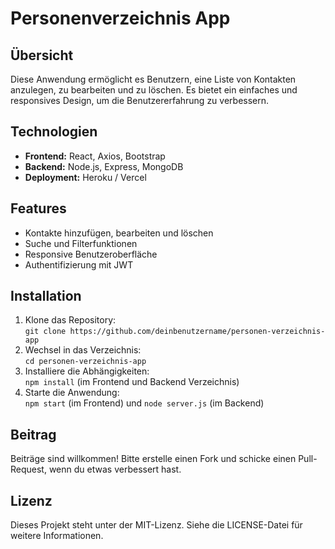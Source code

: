 # Personenverzeichnis App

## Übersicht
Diese Anwendung ermöglicht es Benutzern, eine Liste von Kontakten anzulegen, zu bearbeiten und zu löschen. Es bietet ein einfaches und responsives Design, um die Benutzererfahrung zu verbessern.

## Technologien
- **Frontend:** React, Axios, Bootstrap  
- **Backend:** Node.js, Express, MongoDB
- **Deployment:** Heroku / Vercel

## Features
- Kontakte hinzufügen, bearbeiten und löschen  
- Suche und Filterfunktionen  
- Responsive Benutzeroberfläche  
- Authentifizierung mit JWT

## Installation
1. Klone das Repository:  
   `git clone https://github.com/deinbenutzername/personen-verzeichnis-app`
2. Wechsel in das Verzeichnis:  
   `cd personen-verzeichnis-app`
3. Installiere die Abhängigkeiten:  
   `npm install` (im Frontend und Backend Verzeichnis)
4. Starte die Anwendung:  
   `npm start` (im Frontend) und `node server.js` (im Backend)

## Beitrag
Beiträge sind willkommen! Bitte erstelle einen Fork und schicke einen Pull-Request, wenn du etwas verbessert hast.

## Lizenz
Dieses Projekt steht unter der MIT-Lizenz. Siehe die LICENSE-Datei für weitere Informationen.
